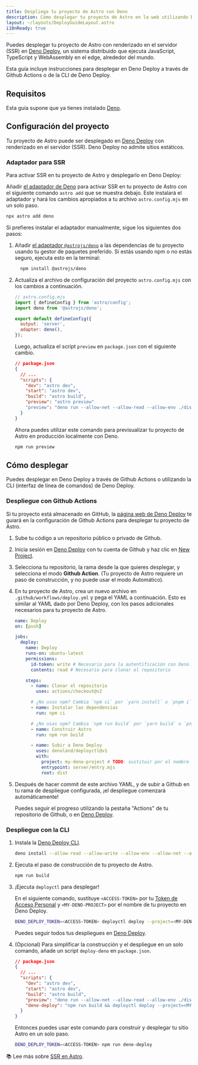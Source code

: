 ```yaml
---
title: Despliega tu proyecto de Astro con Deno
description: Cómo desplegar tu proyecto de Astro en la web utilizando Deno.
layout: ~/layouts/DeployGuideLayout.astro
i18nReady: true
---
```


Puedes desplegar tu proyecto de Astro con renderizado en el servidor (SSR) en [Deno Deploy](https://deno.com/deploy), un sistema distribuido que ejecuta JavaScript, TypeScript y WebAssembly en el edge, alrededor del mundo.

Esta guía incluye instrucciones para desplegar en Deno Deploy a través de Github Actions o de la CLI de Deno Deploy.

## Requisitos

Esta guía supone que ya tienes instalado [Deno](https://deno.land/).

## Configuración del proyecto

Tu proyecto de Astro puede ser desplegado en [Deno Deploy](https://deno.com/deploy) con renderizado en el servidor (SSR). Deno Deploy no admite sitios estáticos.

### Adaptador para SSR

Para activar SSR en tu proyecto de Astro y desplegarlo en Deno Deploy:

Añadir [el adaptador de Deno](/es/guides/integrations-guide/deno/) para activar SSR en tu proyecto de Astro con el siguiente comando `astro add` que se muestra debajo. Este instalará el adaptador y hará los cambios apropiados a tu archivo `astro.config.mjs` en un solo paso.


```bash
npx astro add deno
```

Si prefieres instalar el adaptador manualmente, sigue los siguientes dos pasos:

1. Añadir [el adaptador `@astrojs/deno`](https://github.com/withastro/astro/tree/main/packages/integrations/deno) a las dependencias de tu proyecto usando tu gestor de paquetes preferido. Si estás usando npm o no estás seguro, ejecuta esto en la terminal:

    ```bash
      npm install @astrojs/deno
    ```

2. Actualiza el archivo de configuración del proyecto `astro.config.mjs` con los cambios a continuación.

    ```js ins={3,6-7}
    // astro.config.mjs
    import { defineConfig } from 'astro/config';
    import deno from '@astrojs/deno';

    export default defineConfig({
      output: 'server',
      adapter: deno(),
    });
    ```

    Luego, actualiza el script `preview` en `package.json` con el siguiente cambio.

    ```json del={8} ins={9}
    // package.json
    {
      // ...
      "scripts": {
        "dev": "astro dev",
        "start": "astro dev",
        "build": "astro build",
        "preview": "astro preview"
        "preview": "deno run --allow-net --allow-read --allow-env ./dist/server/entry.mjs"
      }
    }
    ```

    Ahora puedes utilizar este comando para previsualizar tu proyecto de Astro en producción localmente con Deno.

    ```bash
    npm run preview
    ```

## Cómo desplegar

Puedes desplegar en Deno Deploy a través de Github Actions o utilizando la CLI (interfaz de línea de comandos) de Deno Deploy.

### Despliegue con Github Actions

Si tu proyecto está almacenado en GitHub, la [página web de Deno Deploy](https://dash.deno.com/) te guiará en la configuración de Github Actions para desplegar tu proyecto de Astro.

1. Sube tu código a un repositorio público o privado de Github.

2. Inicia sesión en [Deno Deploy](https://dash.deno.com/) con tu cuenta de Github y haz clic en [New Project](https://dash.deno.com).

3. Selecciona tu repositorio, la rama desde la que quieres desplegar, y selecciona el modo **Github Action**. (Tu proyecto de Astro requiere un paso de construcción, y no puede usar el modo Automático).

4. En tu proyecto de Astro, crea un nuevo archivo en `.github/workflows/deploy.yml` y pega el YAML a continuación. Esto es similar al YAML dado por Deno Deploy, con los pasos adicionales necesarios para tu proyecto de Astro.

    ```yaml
    name: Deploy
    on: [push]

    jobs:
      deploy:
        name: Deploy
        runs-on: ubuntu-latest
        permissions:
          id-token: write # Necesario para la autentificación con Deno Deploy
          contents: read # Necesario para clonar el repositorio

        steps:
          - name: Clonar el repositorio
            uses: actions/checkout@v2

          # ¿No usas npm? Cambia `npm ci` por `yarn install` o `pnpm i`.
          - name: Instalar las dependencias
            run: npm ci

          # ¿No usas npm? Cambia `npm run build` por `yarn build` o `pnpm run build`.
          - name: Construir Astro
            run: npm run build

          - name: Subir a Deno Deploy
            uses: denoland/deployctl@v1
            with:
              project: my-deno-project # TODO: sustituir por el nombre del proyecto Deno Deploy
              entrypoint: server/entry.mjs
              root: dist
    ```

5. Después de hacer commit de este archivo YAML, y de subir a Github en tu rama de despliegue configurada, ¡el despliegue comenzará automáticamente!

   Puedes seguir el progreso utilizando la pestaña "Actions" de tu repositorio de Github, o en [Deno Deploy](https://dash.deno.com).

### Despliegue con la CLI

1. Instala la [Deno Deploy CLI](https://deno.com/deploy/docs/deployctl).

    ```bash
    deno install --allow-read --allow-write --allow-env --allow-net --allow-run --no-check -r -f https://deno.land/x/deploy/deployctl.ts
    ```

2. Ejecuta el paso de construcción de tu proyecto de Astro.

    ```bash
    npm run build
    ```

3. ¡Ejecuta `deployctl` para desplegar!

   En el siguiente comando, sustituye `<ACCESS-TOKEN>` por tu [Token de Acceso Personal](https://dash.deno.com/user/access-tokens) y `<MY-DENO-PROJECT>` por el nombre de tu proyecto en Deno Deploy.

    ```bash
    DENO_DEPLOY_TOKEN=<ACCESS-TOKEN> deployctl deploy --project=<MY-DENO-PROJECT> --no-static --include=./dist ./dist/server/entry.mjs
    ```

    Puedes seguir todos tus despliegues en [Deno Deploy](https://dash.deno.com).

4. (Opcional) Para simplificar la construcción y el despliegue en un solo comando, añade un script `deploy-deno` en `package.json`.

    ```json ins={9}
    // package.json
    {
      // ...
      "scripts": {
        "dev": "astro dev",
        "start": "astro dev",
        "build": "astro build",
        "preview": "deno run --allow-net --allow-read --allow-env ./dist/server/entry.mjs",
        "deno-deploy": "npm run build && deployctl deploy --project=<MY-DENO-PROJECT> --no-static --include=./dist ./dist/server/entry.mjs"
      }
    }
    ```

    Entonces puedes usar este comando para construir y desplegar tu sitio Astro en un solo paso.

    ```bash
    DENO_DEPLOY_TOKEN=<ACCESS-TOKEN> npm run deno-deploy
    ```

📚 Lee más sobre [SSR en Astro](/es/guides/server-side-rendering/).
